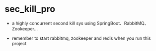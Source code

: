 # sec_kill_pro
- a highly concurrent second kill sys using SpringBoot、RabbitMQ、Zookeeper...

- remember to start rabbitmq, zookeeper and redis when you run this project